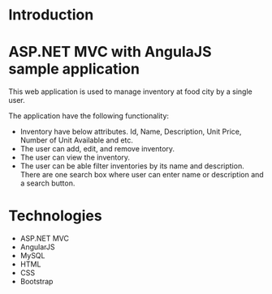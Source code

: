 # Introduction
# ASP.NET MVC with AngulaJS sample application
This web application is used to manage inventory at food city by a single user.

The application have the following functionality:

- Inventory have below attributes. Id, Name, Description, Unit Price, Number of Unit Available and etc.
- The user can add, edit, and remove inventory.
- The user can view the inventory.
- The user can be able filter inventories by its name and description. There are
one search box where user can enter name or description and a search button.

# Technologies
- ASP.NET MVC
- AngularJS
- MySQL
- HTML
- CSS
- Bootstrap
